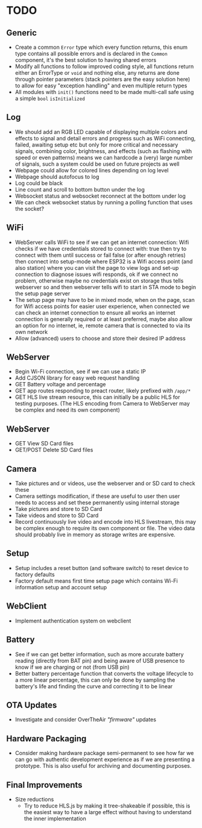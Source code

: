 # TODO

## Generic
* Create a common `Error` type which every function returns, this enum type contains all possible errors
  and is declared in the `Common` component, it's the best solution to having shared errors
* Modify all functions to follow improved coding style, all functions return either an ErrorType
  or `void` and nothing else, any returns are done through pointer parameters (stack pointers are 
  the easy solution here) to allow for easy "exception handling" and even multiple return types
* All modules with `init()` functions need to be made multi-call safe using a simple `bool` `isInitialized`

## Log
* We should add an RGB LED capable of displaying multiple colors and effects to signal and detail
  errors and progress such as WiFi connecting, failed, awaiting setup etc but only for more critical
  and necessary signals, combining color, brightness, and effects (such as flashing with speed or even
  patterns) means we can hardcode a (very) large number of signals, such a system could be used
  on future projects as well
* Webpage could allow for colored lines depending on log level
* Webpage should autofocus to log
* Log could be black
* Line count and scroll to bottom button under the log
* Websocket status and websocket reconnect at the bottom under log
* We can check websocket status by running a polling function that uses the socket?

## WiFi
* WebServer calls WiFi to see if we can get an internet connection:
  Wifi checks if we have credentials stored to connect with:
  true then try to connect with them until success or fail
  false (or after enough retries) then connect into setup-mode where ESP32 is a
  Wifi access point (and also station) where you can visit the page to view
  logs and set-up connection to diagnose issues
  wifi responds, ok if we connect no problem, otherwise maybe no credentials exist on storage
  thus tells webserver so and then webserver tells wifi to start in STA mode to begin the 
  setup page server
* The setup page may have to be in mixed mode, when on the page, scan for Wifi access points for
  easier user experience, when connected we can check an internet connection to ensure all works
  an internet connection is generally required or at least preferred, maybe also allow an option
  for no internet, ie, remote camera that is connected to via its own network
* Allow (advanced) users to choose and store their desired IP address

## WebServer
* Begin Wi-Fi connection, see if we can use a static IP
* Add CJSON library for easy web request handling
* GET Battery voltage and percentage
* GET app routes responding to preact router, likely prefixed with `/app/*`
* GET HLS live stream resource, this can initially be a public HLS for testing purposes.
  (The HLS encoding from Camera to WebServer may be complex and need its own component)

## WebServer
* GET View SD Card files
* GET/POST Delete SD Card files

## Camera
* Take pictures and or videos, use the webserver and or SD card to check these
* Camera settings modification, if these are useful to user then user needs to access and set these
  permanently using internal storage
* Take pictures and store to SD Card
* Take videos and store to SD Card
* Record continuously live video and encode into HLS livestream, this may be complex enough to require
  its own component or file. The video data should probably live in memory as storage writes are expensive.

## Setup
* Setup includes a reset button (and software switch) to reset device to factory defaults
* Factory default means first time setup page which contains Wi-Fi information setup
  and account setup

## WebClient
* Implement authentication system on webclient

## Battery
* See if we can get better information, such as more accurate battery reading (directly from BAT pin)
  and being aware of USB presence to know if we are charging or not (from USB pin)
* Better battery percentage function that converts the voltage lifecycle to a more linear percentage,
  this can only be done by sampling the battery's life and finding the curve and correcting it to be 
  linear

## OTA Updates
* Investigate and consider OverTheAir _"firmware"_ updates

## Hardware Packaging
* Consider making hardware package semi-permanent to see how far we can go with authentic development
  experience as if we are presenting a prototype. This is also useful for archiving and documenting purposes.

## Final Improvements
* Size reductions
  * Try to reduce HLS.js by making it tree-shakeable if possible, this is the easiest way to have 
    a large effect without having to understand the inner implementation